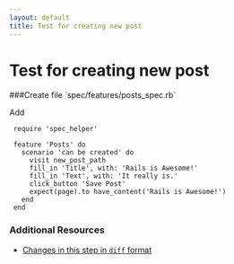 ```yaml
---
layout: default
title: Test for creating new post
---
```


<h1 id="main">Test for creating new post</h1>
###Create file `spec/features/posts_spec.rb`

Add
```
 require 'spec_helper'
 
 feature 'Posts' do
   scenario 'can be created' do
     visit new_post_path
     fill_in 'Title', with: 'Rails is Awesome!'
     fill_in 'Text', with: 'It really is.'
     click_button 'Save Post'
     expect(page).to have_content('Rails is Awesome!')
   end
 end
```



### Additional Resources

* [Changes in this step in `diff` format](https://github.com/software-academy/rails_getting_started_bdd/commit/0095998cd2c10a734f43685ae6c081bf772fc34c)


